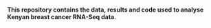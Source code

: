 #### This repository contains the data, results and code used to analyse Kenyan breast cancer RNA-Seq data. 

